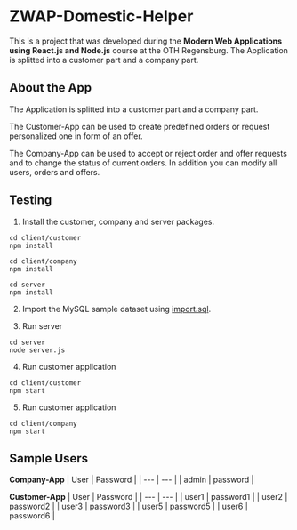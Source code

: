 # ZWAP-Domestic-Helper

This is a project that was developed during the **Modern Web Applications using React.js and Node.js** course at the OTH Regensburg. The Application is splitted into a customer part and a company part.

## About the App
The Application is splitted into a customer part and a company part.

The Customer-App can be used to create predefined orders or request personalized one in form of an offer.

The Company-App can be used to accept or reject order and offer requests and to change the status of current orders. In addition you can modify all users, orders and offers.

## Testing

1. Install the customer, company and server packages.
```
cd client/customer
npm install
```
```
cd client/company
npm install
```
```
cd server
npm install
```

2. Import the MySQL sample dataset using [import.sql](import.sql).

3. Run server
```
cd server
node server.js
```

4. Run customer application
```
cd client/customer
npm start
```

5. Run customer application
```
cd client/company
npm start
```

## Sample Users
**Company-App**
| User | Password |
| --- | --- |
| admin | password |

**Customer-App**
| User | Password |
| --- | --- |
| user1 | password1 |
| user2 | password2 |
| user3 | password3 |
| user5 | password5 |
| user6 | password6 |


